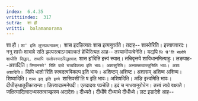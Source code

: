 ```yaml
---
index:  6.4.35
vrittiindex:  317
sutra:  शा हौ
vritti:  balamanorama 
---
```


शा हौ। `शा' इति लुप्तप्रथमाकम्। `शास इदङित्यतः शास इत्यनुवर्तते। तदाह-- शास्तेरिति। इत्त्वापवारदः। ननु शासेः शाभावे सति झल्परत्वाऽभावात्कतं हेर्धिरित्यत आह-- तस्याभीयत्वेनेति। यद्यपि `धि चे'ति सलोपे शाधीति सिद्धम्, तथापि सलोपस्याऽसिद्धत्वात् `शास इ'दिति इत्त्वं स्यात्। तन्निवृत्तये शाविधानमित्याहुः। लङ्याह--अशादिति। `तिप्यनस्ते' रिति दत्वे चत्र्वविकल्प इति भावः। अशासुरिति। अभ्यस्तत्वाज्जुसिति भावः। अशाः अशादिति। `सिपि धातो'रिति रुत्वदत्वविकल्प इति भावः। अशिष्टम् अशिष्ट। अशासम् अशिष्व अशिष्म। शिष्यादिति। `शास इत् इति इत्त्वे `शासिवसी'ति ष इति भावः। अशिषदिति। अङि इत्त्वमिति भावः। दीधीङ्धातुरीकारान्तः। ङित्त्वादात्मनेपदी। एतदादयः पञ्चेति। इदं च माधवानुरोधेन। तत्त्वं त्वग्रे वक्ष्यते। जक्षित्यादित्वादभ्यस्तत्वाज्झस्य अदादेशः। दीध्यते। दीधीषे दीध्याथे दीधीध्वे। लट इडादेशे आह--

